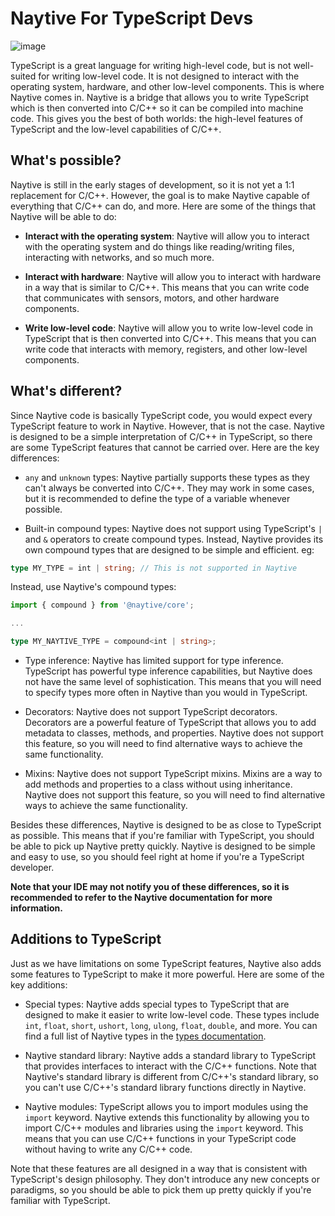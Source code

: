 # Naytive For TypeScript Devs

![image](https://github.com/user-attachments/assets/7f970c90-1465-436c-a1e2-929ad4dacc76)

TypeScript is a great language for writing high-level code, but is not well-suited for writing low-level code. It is not designed to interact with the operating system, hardware, and other low-level components. This is where Naytive comes in. Naytive is a bridge that allows you to write TypeScript which is then converted into C/C++ so it can be compiled into machine code. This gives you the best of both worlds: the high-level features of TypeScript and the low-level capabilities of C/C++.

## What's possible?

Naytive is still in the early stages of development, so it is not yet a 1:1 replacement for C/C++. However, the goal is to make Naytive capable of everything that C/C++ can do, and more. Here are some of the things that Naytive will be able to do:

- **Interact with the operating system**: Naytive will allow you to interact with the operating system and do things like reading/writing files, interacting with networks, and so much more.

- **Interact with hardware**: Naytive will allow you to interact with hardware in a way that is similar to C/C++. This means that you can write code that communicates with sensors, motors, and other hardware components.

- **Write low-level code**: Naytive will allow you to write low-level code in TypeScript that is then converted into C/C++. This means that you can write code that interacts with memory, registers, and other low-level components.

## What's different?

Since Naytive code is basically TypeScript code, you would expect every TypeScript feature to work in Naytive. However, that is not the case. Naytive is designed to be a simple interpretation of C/C++ in TypeScript, so there are some TypeScript features that cannot be carried over. Here are the key differences:

- `any` and `unknown` types: Naytive partially supports these types as they can't always be converted into C/C++. They may work in some cases, but it is recommended to define the type of a variable whenever possible.

- Built-in compound types: Naytive does not support using TypeScript's `|` and `&` operators to create compound types. Instead, Naytive provides its own compound types that are designed to be simple and efficient. eg:

```typescript
type MY_TYPE = int | string; // This is not supported in Naytive
```

Instead, use Naytive's compound types:

```typescript
import { compound } from '@naytive/core';

...

type MY_NAYTIVE_TYPE = compound<int | string>;
```

- Type inference: Naytive has limited support for type inference. TypeScript has powerful type inference capabilities, but Naytive does not have the same level of sophistication. This means that you will need to specify types more often in Naytive than you would in TypeScript.

- Decorators: Naytive does not support TypeScript decorators. Decorators are a powerful feature of TypeScript that allows you to add metadata to classes, methods, and properties. Naytive does not support this feature, so you will need to find alternative ways to achieve the same functionality.

- Mixins: Naytive does not support TypeScript mixins. Mixins are a way to add methods and properties to a class without using inheritance. Naytive does not support this feature, so you will need to find alternative ways to achieve the same functionality.

Besides these differences, Naytive is designed to be as close to TypeScript as possible. This means that if you're familiar with TypeScript, you should be able to pick up Naytive pretty quickly. Naytive is designed to be simple and easy to use, so you should feel right at home if you're a TypeScript developer.

**Note that your IDE may not notify you of these differences, so it is recommended to refer to the Naytive documentation for more information.**

## Additions to TypeScript

Just as we have limitations on some TypeScript features, Naytive also adds some features to TypeScript to make it more powerful. Here are some of the key additions:

- Special types: Naytive adds special types to TypeScript that are designed to make it easier to write low-level code. These types include `int`, `float`, `short`, `ushort`, `long`, `ulong`, `float`, `double`, and more. You can find a full list of Naytive types in the [types documentation](/docs/datatypes/).

- Naytive standard library: Naytive adds a standard library to TypeScript that provides interfaces to interact with the C/C++ functions. Note that Naytive's standard library is different from C/C++'s standard library, so you can't use C/C++'s standard library functions directly in Naytive.

- Naytive modules: TypeScript allows you to import modules using the `import` keyword. Naytive extends this functionality by allowing you to import C/C++ modules and libraries using the `import` keyword. This means that you can use C/C++ functions in your TypeScript code without having to write any C/C++ code.

Note that these features are all designed in a way that is consistent with TypeScript's design philosophy. They don't introduce any new concepts or paradigms, so you should be able to pick them up pretty quickly if you're familiar with TypeScript.
